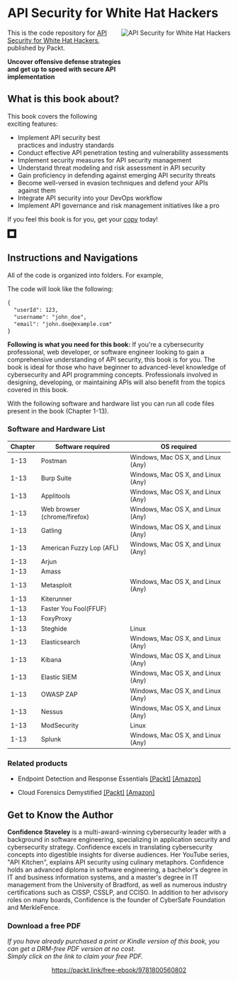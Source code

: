 # API Security for White Hat Hackers 

<a href="https://www.packtpub.com/product/api-security-for-white-hat-hackers/9781800560802?utm_source=github&utm_medium=repository&utm_campaign=9781800560802"><img src="https://content.packt.com/B16801/cover_image_small.jpg" alt="API Security for White Hat Hackers" height="256px" align="right"></a>

This is the code repository for [API Security for White Hat Hackers](https://www.packtpub.com/product/api-security-for-white-hat-hackers/9781800560802?utm_source=github&utm_medium=repository&utm_campaign=9781800560802), published by Packt.

**Uncover offensive defense strategies and get up to speed with secure API implementation**

## What is this book about?

This book covers the following exciting features:
* Implement API security best practices and industry standards
* Conduct effective API penetration testing and vulnerability assessments
* Implement security measures for API security management
* Understand threat modeling and risk assessment in API security
* Gain proficiency in defending against emerging API security threats
* Become well-versed in evasion techniques and defend your APIs against them
* Integrate API security into your DevOps workflow
* Implement API governance and risk management initiatives like a pro

If you feel this book is for you, get your [copy](https://www.amazon.com/dp/180056080X) today!

<a href="https://www.packtpub.com/?utm_source=github&utm_medium=banner&utm_campaign=GitHubBanner"><img src="https://raw.githubusercontent.com/PacktPublishing/GitHub/master/GitHub.png" 
alt="https://www.packtpub.com/" border="5" /></a>

## Instructions and Navigations
All of the code is organized into folders. For example,

The code will look like the following:
```
{
  "userId": 123,
  "username": "john_doe",
  "email": "john.doe@example.com"
}
```

**Following is what you need for this book:**
If you're a cybersecurity professional, web developer, or software engineer looking to gain a comprehensive understanding of API security, this book is for you. The book is ideal for those who have beginner to advanced-level knowledge of cybersecurity and API programming concepts. Professionals involved in designing, developing, or maintaining APIs will also benefit from the topics covered in this book.

With the following software and hardware list you can run all code files present in the book (Chapter 1-13).
### Software and Hardware List
| Chapter | Software required | OS required |
| -------- | ------------------------------------ | ----------------------------------- |
| 1-13 | Postman | Windows, Mac OS X, and Linux (Any) |
| 1-13 | Burp Suite | Windows, Mac OS X, and Linux (Any) |
| 1-13 | Applitools | Windows, Mac OS X, and Linux (Any) |
| 1-13 | Web browser (chrome/firefox) | Windows, Mac OS X, and Linux (Any) |
| 1-13 | Gatling | Windows, Mac OS X, and Linux (Any) |
| 1-13 | American Fuzzy Lop (AFL) | Windows, Mac OS X, and Linux (Any) |
| 1-13 | Arjun |  |
| 1-13 | Amass |  |
| 1-13 | Metasploit | Windows, Mac OS X, and Linux (Any) |
| 1-13 | Kiterunner |  |
| 1-13 | Faster You Fool(FFUF) |  |
| 1-13 | FoxyProxy |  |
| 1-13 | Steghide | Linux |
| 1-13 | Elasticsearch | Windows, Mac OS X, and Linux (Any) |
| 1-13 | Kibana | Windows, Mac OS X, and Linux (Any) |
| 1-13 | Elastic SIEM | Windows, Mac OS X, and Linux (Any) |
| 1-13 | OWASP ZAP | Windows, Mac OS X, and Linux (Any) |
| 1-13 | Nessus | Windows, Mac OS X, and Linux (Any) |
| 1-13 | ModSecurity | Linux |
| 1-13 | Splunk | Windows, Mac OS X, and Linux (Any) |

### Related products
* Endpoint Detection and Response Essentials [[Packt]](https://www.packtpub.com/product/endpoint-detection-and-response-essentials/9781835463260?utm_source=github&utm_medium=repository&utm_campaign=9781835463260) [[Amazon]](https://www.amazon.com/dp/1835463266)

* Cloud Forensics Demystified [[Packt]](https://www.packtpub.com/product/cloud-forensics-demystified/9781800564411?utm_source=github&utm_medium=repository&utm_campaign=9781800564411) [[Amazon]](https://www.amazon.com/dp/1800564414)


## Get to Know the Author
**Confidence Staveley**
is a multi-award-winning cybersecurity leader with a background in software engineering, specializing in application security and cybersecurity strategy. Confidence excels in translating cybersecurity concepts into digestible insights for diverse audiences. Her YouTube series, "API Kitchen", explains API security using culinary metaphors.
Confidence holds an advanced diploma in software engineering, a bachelor's degree in IT and business information systems, and a master's degree in IT management from the University of Bradford, as well as numerous industry certifications such as CISSP, CSSLP, and CCISO. In addition to her advisory roles on many boards, Confidence is the founder of CyberSafe Foundation and MerkleFence.


### Download a free PDF

 <i>If you have already purchased a print or Kindle version of this book, you can get a DRM-free PDF version at no cost.<br>Simply click on the link to claim your free PDF.</i>
<p align="center"> <a href="https://packt.link/free-ebook/9781800560802">https://packt.link/free-ebook/9781800560802 </a> </p>

